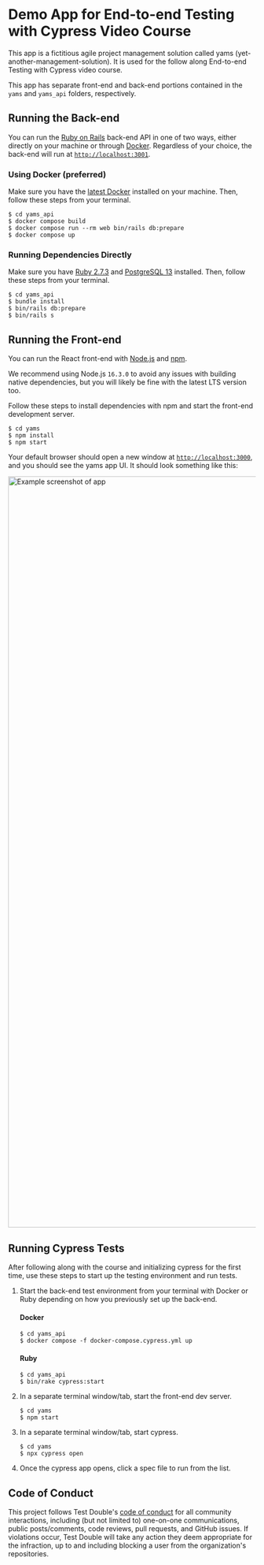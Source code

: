 # Demo App for End-to-end Testing with Cypress Video Course

This app is a fictitious agile project management solution called yams
(yet-another-management-solution). It is used for the follow along End-to-end
Testing with Cypress video course.

This app has separate front-end and back-end portions contained in the `yams`
and `yams_api` folders, respectively.

## Running the Back-end

You can run the [Ruby on Rails](https://rubyonrails.org/) back-end API in one of
two ways, either directly on your machine or through
[Docker](https://www.docker.com/). Regardless of your choice, the back-end will
run at [`http://localhost:3001`](http://localhost:3001).

### Using Docker (preferred)

Make sure you have the [latest Docker](https://www.docker.com/get-started)
installed on your machine. Then, follow these steps from your terminal.

```
$ cd yams_api
$ docker compose build
$ docker compose run --rm web bin/rails db:prepare
$ docker compose up
```

### Running Dependencies Directly

Make sure you have [Ruby 2.7.3](https://www.ruby-lang.org/en/downloads/) and
[PostgreSQL 13](https://www.postgresql.org/download/) installed. Then, follow
these steps from your terminal.

```
$ cd yams_api
$ bundle install
$ bin/rails db:prepare
$ bin/rails s
```

## Running the Front-end

You can run the React front-end with [Node.js](https://nodejs.org/) and [npm](https://www.npmjs.com/).

We recommend using Node.js `16.3.0` to avoid any issues with building native
dependencies, but you will likely be fine with the latest LTS version too.

Follow these steps to install dependencies with npm and start the front-end
development server.

```
$ cd yams
$ npm install
$ npm start
```

Your default browser should open a new window at [`http://localhost:3000`](http://localhost:3000), and
you should see the yams app UI. It should look something like this:

<img width="1525" alt="Example screenshot of app" src="https://user-images.githubusercontent.com/195580/121445995-4fd57580-c92e-11eb-9d13-4155aeb23b96.png">

## Running Cypress Tests

After following along with the course and initializing cypress for the first
time, use these steps to start up the testing environment and run tests.

1. Start the back-end test environment from your terminal with Docker or Ruby
   depending on how you previously set up the back-end.

    #### Docker

    ```
    $ cd yams_api
    $ docker compose -f docker-compose.cypress.yml up
    ```

    #### Ruby

    ```
    $ cd yams_api
    $ bin/rake cypress:start
    ```
1. In a separate terminal window/tab, start the front-end dev server.

    ```
    $ cd yams
    $ npm start
    ```
1. In a separate terminal window/tab, start cypress.
    ```
    $ cd yams
    $ npx cypress open
    ```
1. Once the cypress app opens, click a spec file to run from the list.

## Code of Conduct

This project follows Test Double's [code of
conduct](https://testdouble.com/code-of-conduct) for all community interactions,
including (but not limited to) one-on-one communications, public posts/comments,
code reviews, pull requests, and GitHub issues. If violations occur, Test Double
will take any action they deem appropriate for the infraction, up to and
including blocking a user from the organization's repositories.
